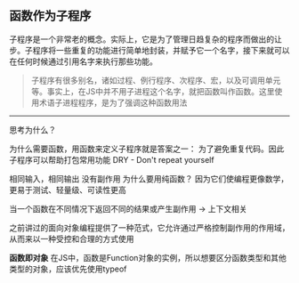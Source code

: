 ## 函数作为子程序

子程序是一个非常老的概念。实际上，它是为了管理日趋复杂的程序而做出的让步。子程序将一些重复的功能进行简单地封装，并赋予它一个名字，接下来就可以在任何时候通过引用名字来执行那些功能。

> 子程序有很多别名，诸如过程、例行程序、次程序、宏，以及可调用单元等。事实上，在JS中并不用子进程这个名字，就把函数叫作函数。这里使用术语子进程程序，是为了强调这种函数用法

---

思考为什么？

为什么需要函数，用函数来定义子程序就是答案之一： 为了避免重复代码。因此子程序可以帮助打包常用功能 
DRY - Don't repeat yourself

相同输入，相同输出
没有副作用
为什么要用纯函数？ 因为它们使编程更像数学，更易于测试、轻量级、可读性更高

当一个函数在不同情况下返回不同的结果或产生副作用 -> 上下文相关

之前讲过的面向对象编程提供了一种范式，它允许通过严格控制副作用的作用域，从而来以一种受控和合理的方式使用

**函数即对象**
在JS中，函数是Function对象的实例，所以想要区分函数类型和其他类型的对象，应该优先使用typeof



 